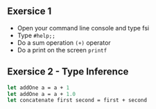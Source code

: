 ## Exersice 1
* Open your command line console and type fsi
* Type `#help;;`
* Do a sum operation
  `(+)` operator
* Do a print on the screen
  `printf`
 
## Exersice 2 - Type Inference
```fsharp
let addOne a = a + 1
let addOne a = a + 1.0
let concatenate first second = first + second
```